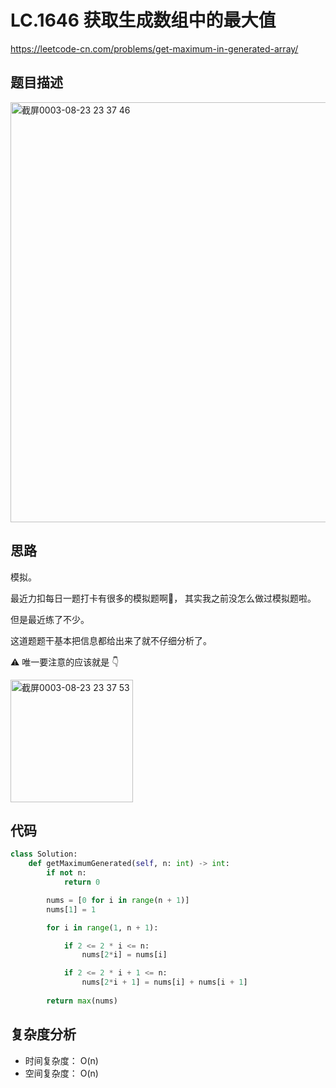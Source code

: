 LC.1646 获取生成数组中的最大值
====
https://leetcode-cn.com/problems/get-maximum-in-generated-array/

## 题目描述
<img width="672" alt="截屏0003-08-23 23 37 46" src="https://user-images.githubusercontent.com/10908630/130473410-aa938eab-97d4-4fd1-bf9a-10e4e8a434ac.png">

## 思路

模拟。

最近力扣每日一题打卡有很多的模拟题啊🤔， 其实我之前没怎么做过模拟题啦。

但是最近练了不少。

这道题题干基本把信息都给出来了就不仔细分析了。

⚠️ 唯一要注意的应该就是 👇

<img width="196" alt="截屏0003-08-23 23 37 53" src="https://user-images.githubusercontent.com/10908630/130473481-fca05945-0c21-470c-bdf8-c913ee4f4753.png">


## 代码
```python
class Solution:
    def getMaximumGenerated(self, n: int) -> int:
        if not n:
            return 0

        nums = [0 for i in range(n + 1)]
        nums[1] = 1

        for i in range(1, n + 1):

            if 2 <= 2 * i <= n:
                nums[2*i] = nums[i]

            if 2 <= 2 * i + 1 <= n:
                nums[2*i + 1] = nums[i] + nums[i + 1]
            
        return max(nums)
```

## 复杂度分析
- 时间复杂度： O(n)
- 空间复杂度： O(n)
